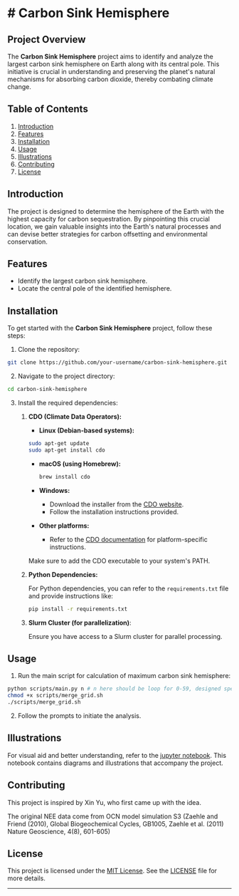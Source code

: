 # # Carbon Sink Hemisphere

## Project Overview

The **Carbon Sink Hemisphere** project aims to identify and analyze the largest carbon sink hemisphere on Earth along with its central pole. This initiative is crucial in understanding and preserving the planet's natural mechanisms for absorbing carbon dioxide, thereby combating climate change.

## Table of Contents

1. [Introduction](#introduction)
2. [Features](#features)
3. [Installation](#installation)
4. [Usage](#usage)
5. [Illustrations](#illustrations)
6. [Contributing](#contributing)
7. [License](#license)

## Introduction

The project is designed to determine the hemisphere of the Earth with the highest capacity for carbon sequestration. By pinpointing this crucial location, we gain valuable insights into the Earth's natural processes and can devise better strategies for carbon offsetting and environmental conservation.

## Features

- Identify the largest carbon sink hemisphere.
- Locate the central pole of the identified hemisphere.

## Installation

To get started with the **Carbon Sink Hemisphere** project, follow these steps:

1. Clone the repository:

```bash
git clone https://github.com/your-username/carbon-sink-hemisphere.git
```

2. Navigate to the project directory:

```bash
cd carbon-sink-hemisphere
```

3. Install the required dependencies:

    1. **CDO (Climate Data Operators):**
        - **Linux (Debian-based systems):**
        ```bash
        sudo apt-get update
        sudo apt-get install cdo
        ```

        - **macOS (using Homebrew):**
            ```bash
            brew install cdo
            ```

        - **Windows:**
            - Download the installer from the [CDO website](https://code.mpimet.mpg.de/projects/cdo/files).
            - Follow the installation instructions provided.

        - **Other platforms:**
            - Refer to the [CDO documentation](https://code.mpimet.mpg.de/projects/cdo/embedded/cdo.pdf) for platform-specific instructions.

        Make sure to add the CDO executable to your system's PATH.

    2. **Python Dependencies:**

        For Python dependencies, you can refer to the `requirements.txt` file and provide instructions like:

        ```bash
        pip install -r requirements.txt
        ```
    3. **Slurm Cluster (for parallelization)**:

        Ensure you have access to a Slurm cluster for parallel processing.

## Usage

1. Run the main script for calculation of maximum carbon sink hemisphere:

```bash
python scripts/main.py n # n here should be loop for 0-59, designed specific for slurm job array parallel processing.
chmod +x scripts/merge_grid.sh
./scripts/merge_grid.sh
```

2. Follow the prompts to initiate the analysis.

## Illustrations

For visual aid and better understanding, refer to the [jupyter notebook](./notebooks/carbon_sink_hemisphere.ipynb). This notebook contains diagrams and illustrations that accompany the project.


## Contributing

This project is inspired by Xin Yu, who first came up with the idea.

The original NEE data come from OCN model simulation S3 (Zaehle and Friend (2010), Global Biogeochemical Cycles, GB1005, Zaehle et al. (2011) Nature Geoscience, 4(8), 601-605)

## License

This project is licensed under the [MIT License](LICENSE). See the [LICENSE](LICENSE) file for more details.

---
